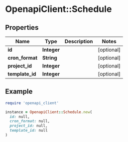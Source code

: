 # OpenapiClient::Schedule

## Properties

| Name | Type | Description | Notes |
| ---- | ---- | ----------- | ----- |
| **id** | **Integer** |  | [optional] |
| **cron_format** | **String** |  | [optional] |
| **project_id** | **Integer** |  | [optional] |
| **template_id** | **Integer** |  | [optional] |

## Example

```ruby
require 'openapi_client'

instance = OpenapiClient::Schedule.new(
  id: null,
  cron_format: null,
  project_id: null,
  template_id: null
)
```

